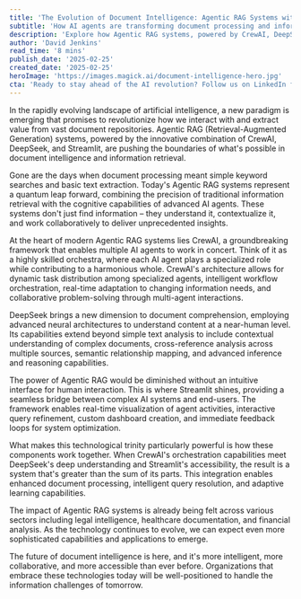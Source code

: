 ```yaml
---
title: 'The Evolution of Document Intelligence: Agentic RAG Systems with CrewAI, DeepSeek, and Streamlit'
subtitle: 'How AI agents are transforming document processing and information retrieval'
description: 'Explore how Agentic RAG systems, powered by CrewAI, DeepSeek, and Streamlit, are revolutionizing document intelligence and information retrieval. Learn about the seamless integration of multi-agent orchestration, deep document understanding, and user-friendly interfaces creating a powerful platform for modern organizations.'
author: 'David Jenkins'
read_time: '8 mins'
publish_date: '2025-02-25'
created_date: '2025-02-25'
heroImage: 'https://images.magick.ai/document-intelligence-hero.jpg'
cta: 'Ready to stay ahead of the AI revolution? Follow us on LinkedIn for daily insights into cutting-edge developments in document intelligence and AI technology!'
---
```


In the rapidly evolving landscape of artificial intelligence, a new paradigm is emerging that promises to revolutionize how we interact with and extract value from vast document repositories. Agentic RAG (Retrieval-Augmented Generation) systems, powered by the innovative combination of CrewAI, DeepSeek, and Streamlit, are pushing the boundaries of what's possible in document intelligence and information retrieval.

Gone are the days when document processing meant simple keyword searches and basic text extraction. Today's Agentic RAG systems represent a quantum leap forward, combining the precision of traditional information retrieval with the cognitive capabilities of advanced AI agents. These systems don't just find information – they understand it, contextualize it, and work collaboratively to deliver unprecedented insights.

At the heart of modern Agentic RAG systems lies CrewAI, a groundbreaking framework that enables multiple AI agents to work in concert. Think of it as a highly skilled orchestra, where each AI agent plays a specialized role while contributing to a harmonious whole. CrewAI's architecture allows for dynamic task distribution among specialized agents, intelligent workflow orchestration, real-time adaptation to changing information needs, and collaborative problem-solving through multi-agent interactions.

DeepSeek brings a new dimension to document comprehension, employing advanced neural architectures to understand content at a near-human level. Its capabilities extend beyond simple text analysis to include contextual understanding of complex documents, cross-reference analysis across multiple sources, semantic relationship mapping, and advanced inference and reasoning capabilities.

The power of Agentic RAG would be diminished without an intuitive interface for human interaction. This is where Streamlit shines, providing a seamless bridge between complex AI systems and end-users. The framework enables real-time visualization of agent activities, interactive query refinement, custom dashboard creation, and immediate feedback loops for system optimization.

What makes this technological trinity particularly powerful is how these components work together. When CrewAI's orchestration capabilities meet DeepSeek's deep understanding and Streamlit's accessibility, the result is a system that's greater than the sum of its parts. This integration enables enhanced document processing, intelligent query resolution, and adaptive learning capabilities.

The impact of Agentic RAG systems is already being felt across various sectors including legal intelligence, healthcare documentation, and financial analysis. As the technology continues to evolve, we can expect even more sophisticated capabilities and applications to emerge.

The future of document intelligence is here, and it's more intelligent, more collaborative, and more accessible than ever before. Organizations that embrace these technologies today will be well-positioned to handle the information challenges of tomorrow.